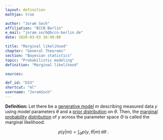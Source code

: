 ```yaml
---
layout: definition
mathjax: true

author: "Joram Soch"
affiliation: "BCCN Berlin"
e_mail: "joram.soch@bccn-berlin.de"
date: 2020-03-03 16:49:00

title: "Marginal likelihood"
chapter: "General Theorems"
section: "Bayesian statistics"
topic: "Probabilistic modeling"
definition: "Marginal likelihood"

sources:

def_id: "D33"
shortcut: "ml"
username: "JoramSoch"
---
```



**Definition:** Let there be a [generative model](/D/gm) $m$ describing measured data $y$ using model parameters $\theta$ and a [prior distribution](/D/prior) on $\theta$. Then, the [marginal probability](/D/prob-marg) [distribution](/D/dist) of $y$ across the parameter space $\Theta$ is called the marginal likelihood:

$$ \label{eq:ml}
p(y|m) = \int_{\Theta} p(y,\theta|m) \, \mathrm{d}\theta \; .
$$